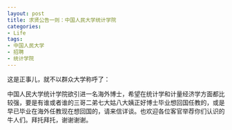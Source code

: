 ```yaml
---
layout: post
title: 求贤公告一则：中国人民大学统计学院
categories:
- Life
tags:
- 中国人民大学
- 招聘
- 统计学院
---
```


这是正事儿，就不以群众大学称呼了：

中国人民大学统计学院欲引进一名海外博士，希望在统计学和计量经济学方面都比较强，要是有谁或者谁的三哥二弟七大姑八大姨正好博士毕业想回国任教的，或是早已毕业在海外任教现在想回国的，请来信详谈。也欢迎各位客官举荐你们认识的牛人们。拜托拜托，谢谢谢谢。
